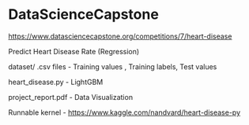 # DataScienceCapstone
https://www.datasciencecapstone.org/competitions/7/heart-disease

Predict Heart Disease Rate (Regression)

dataset/ .csv files - Training values , Training labels, Test values

heart_disease.py - LightGBM

project_report.pdf - Data Visualization

Runnable kernel - https://www.kaggle.com/nandvard/heart-disease-py
